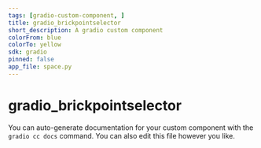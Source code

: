 ```yaml
---
tags: [gradio-custom-component, ]
title: gradio_brickpointselector
short_description: A gradio custom component
colorFrom: blue
colorTo: yellow
sdk: gradio
pinned: false
app_file: space.py
---
```


# gradio_brickpointselector

You can auto-generate documentation for your custom component with the `gradio cc docs` command.
You can also edit this file however you like.
